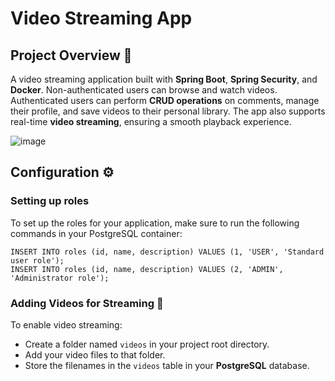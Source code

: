 # Video Streaming App


## Project Overview 📌
A video streaming application built with **Spring Boot**, **Spring Security**, and **Docker**.
Non-authenticated users can browse and watch videos.
Authenticated users can perform **CRUD operations** on comments, manage their profile, and save videos to their personal library.
The app also supports real-time **video streaming**, ensuring a smooth playback experience.


![image](https://github.com/user-attachments/assets/f4ae9d0a-6270-486b-b5c2-2b30935e1ed7)

## Configuration ⚙️
###  Setting up roles
To set up the roles for your application, make sure to run the following commands in your PostgreSQL container:

```
INSERT INTO roles (id, name, description) VALUES (1, 'USER', 'Standard user role');
INSERT INTO roles (id, name, description) VALUES (2, 'ADMIN', 'Administrator role');
```
### Adding Videos for Streaming 🎥
To enable video streaming:
- Create a folder named `videos` in your project root directory.
- Add your video files to that folder.
- Store the filenames in the `videos` table in your **PostgreSQL** database.

